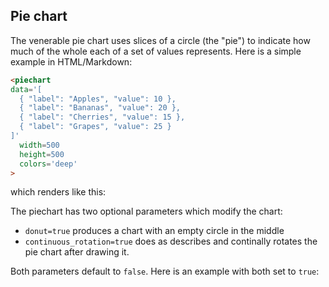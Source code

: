 ## Pie chart

The venerable pie chart uses slices of a circle (the "pie") to
indicate how much of the whole each of a set of values represents.
Here is a simple example in HTML/Markdown:

~~~html
<piechart
data='[
  { "label": "Apples", "value": 10 },
  { "label": "Bananas", "value": 20 },
  { "label": "Cherries", "value": 15 },
  { "label": "Grapes", "value": 25 }
]'
  width=500
  height=500
  colors='deep'
>
~~~

which renders like this:

<span class="chart-container" id="piechart_0"></span>

The piechart has two optional parameters which modify the chart:

- `donut=true` produces a chart with an empty circle in the middle
- `continuous_rotation=true` does as describes and continally rotates
  the pie chart after drawing it.
  
Both parameters default to `false`. Here is an example with both set
to `true`:

<span class="chart-container" id="piechart_1"></span>

<script>
 setTimeout(() => {
  Promise.resolve().then(() => {
    Doodl.piechart(
      '#piechart_0',
      [
        { "label": "Apples", "value": 10 },
        { "label": "Bananas", "value": 20 },
        { "label": "Cherries", "value": 15 },
        { "label": "Grapes", "value": 25 }
      ],
      {"width":500,"height":500},
      {},[
          '#A1C9F4', '#FFB482', '#8DE5A1', '#FF9F9B', '#D0BBFF',
          '#DEBB9B', '#FAB0E4', '#CFCFCF', '#FFFEA3', '#B9F2F0'
      ]
    );
    Doodl.piechart(
      '#piechart_1',
      [
        { "label": "Apples", "value": 10 },
        { "label": "Bananas", "value": 20 },
        { "label": "Cherries", "value": 15 },
        { "label": "Grapes", "value": 25 }
      ],
      {"width":500,"height":500},
      {},[
          '#A1C9F4', '#FFB482', '#8DE5A1', '#FF9F9B', '#D0BBFF',
          '#DEBB9B', '#FAB0E4', '#CFCFCF', '#FFFEA3', '#B9F2F0'
      ], true, true
    )
  });
}, 1000);
</script>
